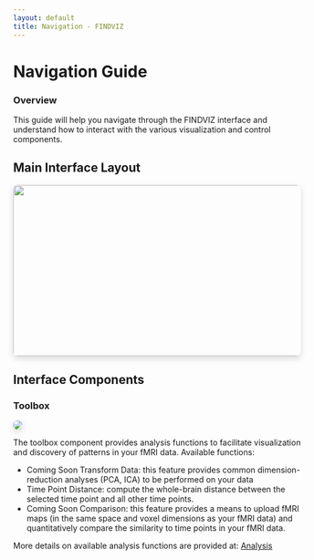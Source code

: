```yaml
---
layout: default
title: Navigation - FINDVIZ
---
```


# Navigation Guide

<div class="card">
  <div class="card-header">
    <h3>Overview</h3>
  </div>
  <div class="card-content">
    <p>This guide will help you navigate through the FINDVIZ interface and understand how to interact with the various visualization and control components.</p>
  </div>
</div>

## Main Interface Layout

<div class="card">
  <div class="card-content">
    <img src='https://raw.githubusercontent.com/tsb46/fmri-findviz-misc/main/pics/layout_nifti.png' width=600 height=300 style="border-radius: 8px; box-shadow: 0 4px 12px rgba(0,0,0,0.15);">
  </div>
</div>

## Interface Components

<div class="card">
    <div class='card-header'>
        <h3>Toolbox</h3>
    </div>
    <div class="card-content">
        <img src='https://raw.githubusercontent.com/tsb46/fmri-findviz-misc/main/pics/toolbox.png' style="border-radius: 8px; box-shadow: 0 4px 12px rgba(0,0,0,0.15);">
        <p>The toolbox component provides analysis functions to facilitate visualization and discovery of patterns in your fMRI data. Available functions:</p>
        <ul>
            <li>
                <span class="coming-soon-badge">Coming Soon</span>
                <span>Transform Data: this feature provides common dimension-reduction analyses (PCA, ICA) to be performed on your data</span>
            </li>
            <li> Time Point Distance: compute the whole-brain distance between the selected time point and all other time points.</li>
            <li>
                <span class="coming-soon-badge">Coming Soon</span>
                <span>Comparison: this feature provides a means to upload fMRI maps (in the same space and voxel dimensions as your fMRI data) and quantitatively compare the similarity to time points in your fMRI data.</span>
            </li>
        </ul>
        <span>More details on available analysis functions are provided at:</span>
        <a href="{{ site.baseurl }}/analysis.html">Analysis</a>
    </div>
</div>